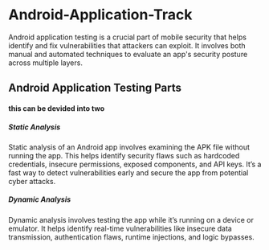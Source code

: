 # Android-Application-Track

Android application testing is a crucial part of mobile security that helps identify and fix vulnerabilities that attackers can exploit. It involves both manual and automated techniques to evaluate an app's security posture across multiple layers.

## Android Application Testing Parts

#### this can be devided into two 
##### Static Analysis
Static analysis of an Android app involves examining the APK file without running the app. This helps identify security flaws such as hardcoded credentials, insecure permissions, exposed components, and API keys. It’s a fast way to detect vulnerabilities early and secure the app from potential cyber attacks.

##### Dynamic Analysis
Dynamic analysis involves testing the app while it’s running on a device or emulator. It helps identify real-time vulnerabilities like insecure data transmission, authentication flaws, runtime injections, and logic bypasses. 
